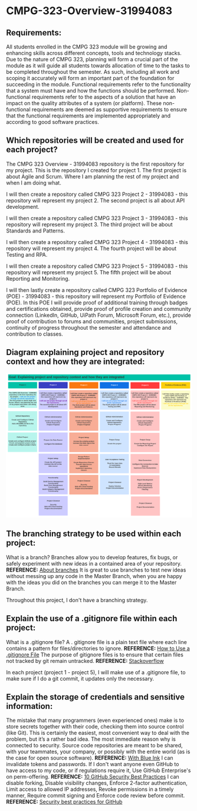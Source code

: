 # CMPG-323-Overview-31994083

## Requirements:
All students enrolled in the CMPG 323 module will be growing and enhancing skills across different concepts, tools and technology stacks. Due to the nature of CMPG 323, planning will form a crucial part of the module as it will guide all students towards allocation of time to the tasks to be completed throughout the semester. As such, including all work and scoping it accurately will form an important part of the foundation for succeeding in the module. Functional requirements refer to the functionality that a system must have and how the functions should be performed. Non-functional requirements refer to the aspects of a solution that have an impact on the quality attributes of a system (or platform). These non-functional requirements are deemed as supportive requirements to ensure that the functional requirements are implemented appropriately and according to good software practices.

## Which repositories will be created and used for each project?
The CMPG 323 Overview - 31994083 repository is the first repository for my project. This is the repository I created for project 1. 
The first project is about Agile and Scrum. Where I am planning the rest of my project and when I am doing what.

I will then create a repository called CMPG 323 Project 2 - 31994083 - this repository will represent my project 2. 
The second project is all about API development.

I will then create a repository called CMPG 323 Project 3 - 31994083 - this repository will represent my project 3. 
The third project will be about Standards and Patterns.

I will then create a repository called CMPG 323 Project 4 - 31994083 - this repository will represent my project 4. 
The fourth project will be about Testing and RPA.

I will then create a repository called CMPG 323 Project 5 - 31994083 - this repository will represent my project 5. 
The fifth project will be about Reporting and Monitoring.

I will then lastly create a repository called CMPG 323 Portfolio of Evidence (POE) - 31994083 - this repository will represent my Portfolio of Evidence (POE). 
In this POE I will provide proof of additional training through badges and certifications obtained, 
provide proof of profile creation and community connection (LinkedIn, GitHub, UiPath Forum, Microsoft Forum, etc.), 
provide proof of contribution to forums and communities, 
project submissions, 
continuity of progress throughout the semester and 
attendance and contribution to classes.

## Diagram explaining project and repository context and how they are integrated:
![Diagram](actionplan.png)

## The branching strategy to be used within each project:
What is a branch? 
Branches allow you to develop features, fix bugs, or safely experiment with new ideas in a contained area of your repository. **REFERENCE:** [About branches](https://docs.github.com/en/pull-requests/collaborating-with-pull-requests/proposing-changes-to-your-work-with-pull-requests/about-branches)
It is great to use branches to test new ideas without messing up any code in the Master Branch, when you are happy with the ideas you did on the branches you can merge it to the Master Branch.

Throughout this project, I don't have a branching strategy.

## Explain the use of a .gitignore file within each project:
What is a .gitignore file?
A . gitignore file is a plain text file where each line contains a pattern for files/directories to ignore. **REFERENCE:** [How to Use a .gitignore File](https://www.pluralsight.com/guides/how-to-use-gitignore-file)
The purpose of gitignore files is to ensure that certain files not tracked by git remain untracked. **REFERENCE:** [Stackoverflow](https://stackoverflow.com/questions/13675216/why-should-i-use-gitignore#:~:text=on%20this%20post.-,The%20purpose%20of%20gitignore%20files%20is%20to%20ensure%20that%20certain,tracked%20by%20git%20remain%20untracked.&text=Say%20you%20run%20git%20add,you%20were%20mentally%20ignoring%20before.)

In each project (project 1 - project 5), I will make use of a .gitignore file, to make sure if I do a git commit, it updates only the necessary.

## Explain the storage of credentials and sensitive information:
The mistake that many programmers (even experienced ones) make is to store secrets together with their code, checking them into source control (like Git). This is certainly the easiest, most convenient way to deal with the problem, but it’s a rather bad idea. The most immediate reason why is connected to security. Source code repositories are meant to be shared, with your teammates, your company, or possibly with the entire world (as is the case for open source software). **REFERENCE:** [With Blue Ink](https://withblue.ink/2021/05/07/storing-secrets-and-passwords-in-git-is-bad.html)
I can invalidate tokens and passwords. If I don't want anyone even GitHub to have access to my code, or if regulations require it, Use GitHub Enterprise's on perm-offering. **REFERENCE:** [10 GitHub Security Best Practices](https://snyk.io/blog/ten-git-hub-security-best-practices/)
I can disable forking, 
Disable visibility changes, 
Enforce 2-factor authentication, 
Limit access to allowed IP addresses, 
Revoke permissions in a timely manner, 
Require commit signing and 
Enforce code review before commit. **REFERENCE:** [Security best practices for GitHub](https://spectralops.io/resources/how-to-choose-a-secret-scanning-solution-to-protect-credentials-in-your-code/)




